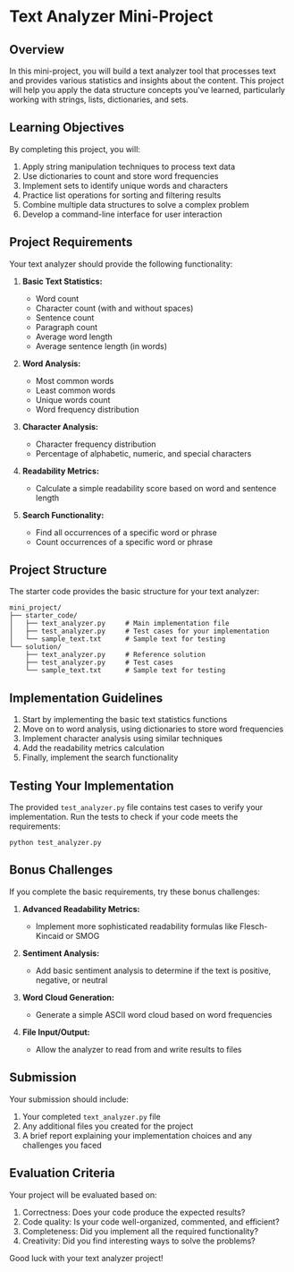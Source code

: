 # Text Analyzer Mini-Project

## Overview

In this mini-project, you will build a text analyzer tool that processes text and provides various statistics and insights about the content. This project will help you apply the data structure concepts you've learned, particularly working with strings, lists, dictionaries, and sets.

## Learning Objectives

By completing this project, you will:

1. Apply string manipulation techniques to process text data
2. Use dictionaries to count and store word frequencies
3. Implement sets to identify unique words and characters
4. Practice list operations for sorting and filtering results
5. Combine multiple data structures to solve a complex problem
6. Develop a command-line interface for user interaction

## Project Requirements

Your text analyzer should provide the following functionality:

1. **Basic Text Statistics:**
   - Word count
   - Character count (with and without spaces)
   - Sentence count
   - Paragraph count
   - Average word length
   - Average sentence length (in words)

2. **Word Analysis:**
   - Most common words
   - Least common words
   - Unique words count
   - Word frequency distribution

3. **Character Analysis:**
   - Character frequency distribution
   - Percentage of alphabetic, numeric, and special characters

4. **Readability Metrics:**
   - Calculate a simple readability score based on word and sentence length

5. **Search Functionality:**
   - Find all occurrences of a specific word or phrase
   - Count occurrences of a specific word or phrase

## Project Structure

The starter code provides the basic structure for your text analyzer:

```
mini_project/
├── starter_code/
│   ├── text_analyzer.py     # Main implementation file
│   ├── test_analyzer.py     # Test cases for your implementation
│   └── sample_text.txt      # Sample text for testing
└── solution/
    ├── text_analyzer.py     # Reference solution
    ├── test_analyzer.py     # Test cases
    └── sample_text.txt      # Sample text for testing
```

## Implementation Guidelines

1. Start by implementing the basic text statistics functions
2. Move on to word analysis, using dictionaries to store word frequencies
3. Implement character analysis using similar techniques
4. Add the readability metrics calculation
5. Finally, implement the search functionality

## Testing Your Implementation

The provided `test_analyzer.py` file contains test cases to verify your implementation. Run the tests to check if your code meets the requirements:

```
python test_analyzer.py
```

## Bonus Challenges

If you complete the basic requirements, try these bonus challenges:

1. **Advanced Readability Metrics:**
   - Implement more sophisticated readability formulas like Flesch-Kincaid or SMOG
   
2. **Sentiment Analysis:**
   - Add basic sentiment analysis to determine if the text is positive, negative, or neutral
   
3. **Word Cloud Generation:**
   - Generate a simple ASCII word cloud based on word frequencies
   
4. **File Input/Output:**
   - Allow the analyzer to read from and write results to files

## Submission

Your submission should include:

1. Your completed `text_analyzer.py` file
2. Any additional files you created for the project
3. A brief report explaining your implementation choices and any challenges you faced

## Evaluation Criteria

Your project will be evaluated based on:

1. Correctness: Does your code produce the expected results?
2. Code quality: Is your code well-organized, commented, and efficient?
3. Completeness: Did you implement all the required functionality?
4. Creativity: Did you find interesting ways to solve the problems?

Good luck with your text analyzer project!